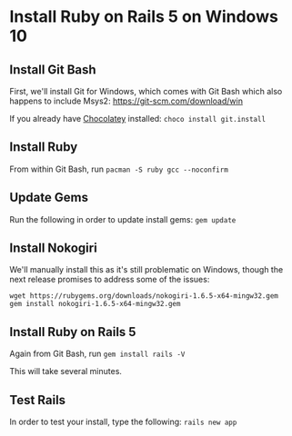 # Install Ruby on Rails 5 on Windows 10

## Install Git Bash

First, we'll install Git for Windows, which comes with Git Bash which also happens to include Msys2: https://git-scm.com/download/win

If you already have [Chocolatey](https://chocolatey.org/install) installed: `choco install git.install`

## Install Ruby

From within Git Bash, run `pacman -S ruby gcc --noconfirm`

## Update Gems

Run the following in order to update install gems: `gem update`

## Install Nokogiri

We'll manually install this as it's still problematic on Windows, though the next release promises to address some of the issues: 

```
wget https://rubygems.org/downloads/nokogiri-1.6.5-x64-mingw32.gem
gem install nokogiri-1.6.5-x64-mingw32.gem
```

## Install Ruby on Rails 5

Again from Git Bash, run `gem install rails -V`

This will take several minutes.

## Test Rails

In order to test your install, type the following: `rails new app`
